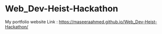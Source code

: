 # Web_Dev-Heist-Hackathon
My portfolio website
Link : https://maseeraahmed.github.io/Web_Dev-Heist-Hackathon/
